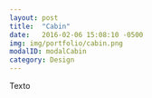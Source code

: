 ```yaml
---
layout: post
title:  "Cabin"
date:   2016-02-06 15:08:10 -0500
img: img/portfolio/cabin.png
modalID: modalCabin
category: Design
---
```


Texto
